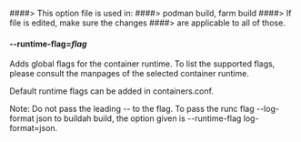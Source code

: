 ####> This option file is used in:
####>   podman build, farm build
####> If file is edited, make sure the changes
####> are applicable to all of those.
#### **--runtime-flag**=*flag*

Adds global flags for the container runtime. To list the supported flags, please consult the manpages of the selected container runtime.

Default runtime flags can be added in containers.conf.

Note: Do not pass the leading -- to the flag. To pass the runc flag --log-format json to buildah build, the option given is --runtime-flag log-format=json.
